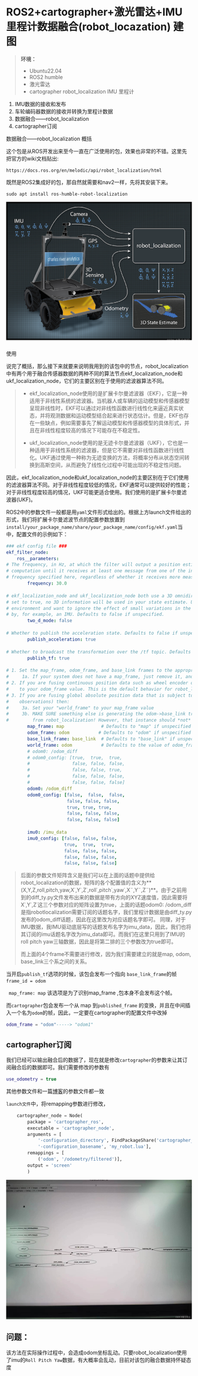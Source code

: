# ROS2+cartographer+激光雷达+IMU里程计数据融合(robot_locazation) 建图

> **环境：**
>
> - Ubuntu22.04
> - ROS2 humble
> - 激光雷达
> - cartographer robot_localization IMU 里程计

1. IMU数据的接收和发布
2. 车轮编码器数据的接收并转换为里程计数据
3. 数据融合——robot_localization
4. cartographer订阅

数据融合——robot_localization
概括

这个包是从ROS开发出来至今一直在广泛使用的包，效果也非常的不错。这里先把官方的wiki文档贴出:

    https://docs.ros.org/en/melodic/api/robot_localization/html

既然是ROS2集成好的包，那自然就需要和nav2一样，先将其安装下来。

```shell
sudo apt install ros-humble-robot-localization
```

![在这里插入图片描述](ROS2+cartographer+IMU+里程计+激光雷达.assets/dc60c67b345d421cbcb1747d8949075f.png)

使用

说完了概括，那么接下来就要来说明我用到的该包中的节点，robot_localization中有两个用于融合传感器数据的两种不同的算法节点ekf_localization_node和ukf_localization_node，它们的主要区别在于使用的滤波器算法不同。

> * ekf_localization_node使用的是扩展卡尔曼滤波器（EKF），它是一种适用于非线性系统的滤波器。当机器人或车辆的运动模型和传感器模型呈现非线性时，EKF可以通过对非线性函数进行线性化来逼近真实状态，并将观测数据和运动模型结合起来进行状态估计。但是，EKF也存在一些缺点，例如需要事先了解运动模型和传感器模型的具体形式，并且在非线性程度较高的情况下可能存在不稳定性。
>
> * ukf_localization_node使用的是无迹卡尔曼滤波器（UKF），它也是一种适用于非线性系统的滤波器，但是它不需要对非线性函数进行线性化。UKF通过使用一种称为无迹变换的方法，将概率分布从状态空间转换到高斯空间，从而避免了线性化过程中可能出现的不稳定性问题。

因此，ekf_localization_node和ukf_localization_node的主要区别在于它们使用的滤波器算法不同。对于非线性程度较低的情况，EKF通常可以提供较好的性能；对于非线性程度较高的情况，UKF可能更适合使用。我们使用的是扩展卡尔曼滤波器(UKF)。

ROS2中的参数文件一般都是用`yaml`文件形式给出的。根据上方launch文件给出的形式，我们将扩展卡尔曼滤波节点的配置参数放置到`install/your_package_name/share/your_package_name/config/ekf.yaml`当中，配置文件的示例如下：

```yaml
### ekf config file ###
ekf_filter_node:
    ros__parameters:
# The frequency, in Hz, at which the filter will output a position estimate. Note that the filter will not begin
# computation until it receives at least one message from one of the inputs. It will then run continuously at the
# frequency specified here, regardless of whether it receives more measurements. Defaults to 30 if unspecified.
        frequency: 30.0
        
# ekf_localization_node and ukf_localization_node both use a 3D omnidirectional motion model. If this parameter is
# set to true, no 3D information will be used in your state estimate. Use this if you are operating in a planar
# environment and want to ignore the effect of small variations in the ground plane that might otherwise be detected
# by, for example, an IMU. Defaults to false if unspecified.
        two_d_mode: false

# Whether to publish the acceleration state. Defaults to false if unspecified.
        publish_acceleration: true

# Whether to broadcast the transformation over the /tf topic. Defaults to true if unspecified.
        publish_tf: true
        
# 1. Set the map_frame, odom_frame, and base_link frames to the appropriate frame names for your system.
#     1a. If your system does not have a map_frame, just remove it, and make sure "world_frame" is set to the value of odom_frame.
# 2. If you are fusing continuous position data such as wheel encoder odometry, visual odometry, or IMU data, set "world_frame" 
#    to your odom_frame value. This is the default behavior for robot_localization's state estimation nodes.
# 3. If you are fusing global absolute position data that is subject to discrete jumps (e.g., GPS or position updates from landmark 
#    observations) then:
#     3a. Set your "world_frame" to your map_frame value
#     3b. MAKE SURE something else is generating the odom->base_link transform. Note that this can even be another state estimation node 
#         from robot_localization! However, that instance should *not* fuse the global data.
        map_frame: map              # Defaults to "map" if unspecified
        odom_frame: odom           # Defaults to "odom" if unspecified
        base_link_frame: base_link  # Defaults to "base_link" if unspecified
        world_frame: odom           # Defaults to the value of odom_frame if unspecified
        # odom0: /odom_diff
        # odom0_config: [true,  true,  true,
        #                false, false, false,
        #                false, false, true,
        #                false, false, false,
        #                false, false, false]
        odom0: /odom_diff
        odom0_config: [false,  false,  false,
                       false, false, false,
                       true, true, true,
                       false, false, false,
                       false, false, false]

        imu0: /imu_data
        imu0_config: [false, false, false,
                      true,  true,  true,
                      false, false, false,
                      false, false, false,
                      false, false, false]

```

> 后面的参数文件矩阵含义是我们可以在上面的话题中提供给robot_localization的数据，矩阵的各个配置值的含义为**(X,Y,Z,roll,pitch,yaw,X˙,Y˙,Z˙,roll˙,pitch˙,yaw˙,X¨,Y¨,Z¨)**。由于之前用到的diff_ty.py文件发布出来的数据是带有方向的XYZ速度值，因此需要将X˙,Y˙,Z˙这三个参数对应的矩阵设置为true，上面的话题odom0: /odom_diff是指robotlocalization需要订阅的话题名字，我们里程计数据是由diff_ty.py发布的odom_diff话题，因此在这里改为对应话题名字即可。
> 同理，对于IMU数据，我IMU驱动底层写的话题发布名字为imu_data，因此，我们也将其订阅的imu话题名字改为imu_data即可。而我们在这里只用到了IMU的roll pitch yaw三轴数据，因此是将第二排的三个参数改为true即可。
>
> 而上面的4个frame不需要进行修改，因为我们需要建立的就是map, odom, base_link三个系之间的关系。

当开启`publish_tf`选项的时候，该包会发布一个指向 `base_link_frame`的帧 `frame_id = odom`

` map_frame: map` 该选项是为了识别map_frame ,包本身不会发布这个帧。

而`cartographer`包会发布一个从 map 到`published_frame` 的变换，并且在中间插入一个名为`odom`的帧，因此，一定要在cartographer的配置文件中改掉 

```lua
odom_frame = "odom"-----> "odom1"
```





## cartographer订阅

我们已经可以输出融合后的数据了，现在就是修改`cartographer`的参数来让其订阅融合后的数据即可。我们需要修改的参数有

```lua
use_odometry = true
```

其他参数文件和一篇[博客](https://blog.csdn.net/scarecrow_sun/article/details/127978254)的参数文件都一致

`launch文件`中，将remapping参数进行修改，

```python
    cartographer_node = Node(
        package = 'cartographer_ros',
        executable = 'cartographer_node',
        arguments = [
            '-configuration_directory', FindPackageShare('cartographer_ros').find('cartographer_ros') + '/configuration_files',
            '-configuration_basename', 'my_robot.lua'],
        remappings = [
            ('odom', '/odometry/filtered')],
        output = 'screen'
        )
```

![请添加图片描述](ROS2+cartographer+IMU+里程计+激光雷达.assets/e02e396f29234e72bd7dd68a2e586407.jpeg)



## 问题：

该方法在实际操作过程中，会造成odom坐标乱动。只要robot_localization使用了imu的`Roll Pitch Yaw`数据，有大概率会乱动，目前对该包的融合数据持怀疑态度
